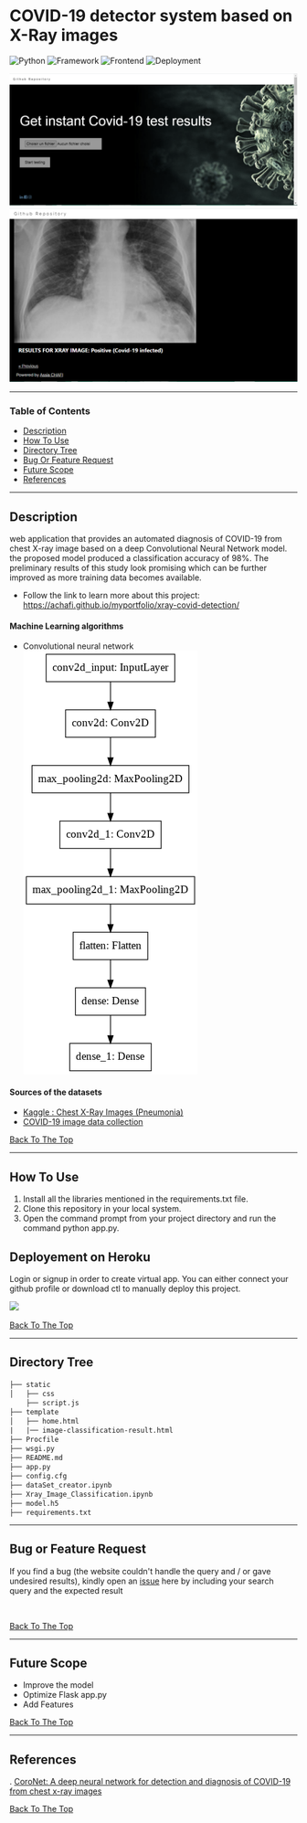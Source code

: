 # COVID-19 detector system based on X-Ray images

![Python](https://img.shields.io/badge/Python-3.8-blue)
![Framework](https://img.shields.io/badge/Framework-Flask-red)
![Frontend](https://img.shields.io/badge/Frontend-HTML/CSS/Bootstrap/JS/Jquery-green)
![Deployment](https://img.shields.io/badge/Heroku/gunicorn-blueviolet)

![image info](home_capture.PNG)
![image info](test_result_capture.PNG)

---

### Table of Contents

- [Description](#Description)
- [How To Use](#how-to-use)
- [Directory Tree](#Directory-Tree)
- [Bug Or Feature Request](#Bug-Or-Feature-Request)
- [Future Scope](#Future-Scope)
- [References](#references)
---

## Description

web application that provides an automated diagnosis of COVID-19 from chest X-ray image based on a deep Convolutional Neural Network model. 
the proposed model produced a classification accuracy of 98%. The preliminary results of this study look promising which can be further improved as more training data becomes available.
<br>
- Follow the link to learn more about this project: https://achafi.github.io/myportfolio/xray-covid-detection/

#### Machine Learning algorithms
- Convolutional neural network
![CNN Architecture](cnn_architecture.png)

#### Sources of the datasets
- [Kaggle : Chest X-Ray Images (Pneumonia) ](https://www.kaggle.com/paultimothymooney/chest-xray-pneumonia?)
- [COVID-19 image data collection](https://github.com/ieee8023/covid-chestxray-dataset)

[Back To The Top](#COVID-19-detector-system-based-on-X-Ray-images)

---

## How To Use

1. Install all the libraries mentioned in the requirements.txt file.
2. Clone this repository in your local system.
4. Open the command prompt from your project directory and run the command python app.py.

## Deployement on Heroku

Login or signup in order to create virtual app. You can either connect your github profile or download ctl to manually deploy this project.

[![](https://i.imgur.com/dKmlpqX.png)](https://heroku.com)

[Back To The Top](#COVID-19-detector-system-based-on-X-Ray-images)

---
## Directory Tree 
```
├── static 
│   ├── css
    ├── script.js
├── template
│   ├── home.html
|   |── image-classification-result.html
├── Procfile
├── wsgi.py
├── README.md
├── app.py
├── config.cfg
├── dataSet_creator.ipynb
├── Xray_Image_Classification.ipynb
├── model.h5
├── requirements.txt
```
---
## Bug or Feature Request

If you find a bug (the website couldn't handle the query and / or gave undesired results), kindly open an [issue](https://github.com/achafi/Covid19Detector/issues) here by including your search query and the expected result

<br>

[Back To The Top](#COVID-19-detector-system-based-on-X-Ray-images)

---

## Future Scope

* Improve the model
* Optimize Flask app.py
* Add Features

[Back To The Top](#COVID-19-detector-system-based-on-X-Ray-images)

---

## References
. [CoroNet: A deep neural network for detection and diagnosis of COVID-19 from chest x-ray images](https://www.ncbi.nlm.nih.gov/pmc/articles/PMC7274128/)

[Back To The Top](#COVID-19-detector-system-based-on-X-Ray-images)
